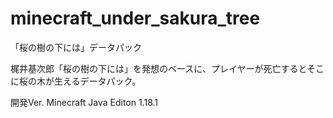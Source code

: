 # minecraft_under_sakura_tree
「桜の樹の下には」データパック

梶井基次郎「桜の樹の下には」を発想のベースに、プレイヤーが死亡するとそこに桜の木が生えるデータパック。

開発Ver.
Minecraft Java Editon 1.18.1
